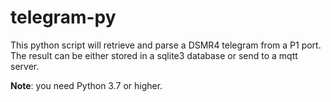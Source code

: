 # telegram-py

This python script will retrieve and parse a DSMR4 telegram from a P1 port. The result can be either stored in a sqlite3 database or send to a mqtt server.

**Note**: you need Python 3.7 or higher.